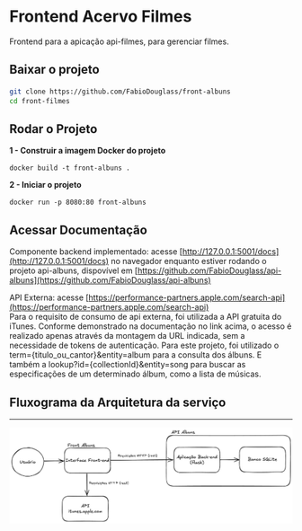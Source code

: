 # Frontend Acervo Filmes

Frontend para a apicação api-filmes, para gerenciar filmes.

## Baixar o projeto

```bash
git clone https://github.com/FabioDouglass/front-albuns
cd front-filmes
```

## Rodar o Projeto

**1 - Construir a imagem Docker do projeto**

```
docker build -t front-albuns .

```

**2 - Iniciar o projeto**

```
docker run -p 8080:80 front-albuns

```

## Acessar Documentação

Componente backend implementado: acesse [http://127.0.0.1:5001/docs](http://127.0.0.1:5001/docs) no navegador enquanto estiver rodando o projeto api-albuns, dispovível em [https://github.com/FabioDouglass/api-albuns](https://github.com/FabioDouglass/api-albuns)

API Externa: acesse [https://performance-partners.apple.com/search-api](https://performance-partners.apple.com/search-api)  
Para o requisito de consumo de api externa, foi utilizada a API gratuita do iTunes. Conforme demonstrado na documentação no link acima, o acesso é realizado apenas através da montagem da URL indicada, sem a necessidade de tokens de autenticação.
Para este projeto, foi utilizado o term={titulo_ou_cantor}&entity=album para a consulta dos álbuns.
E também a lookup?id={collectionId}&entity=song para buscar as especificações de um determinado álbum, como a lista de músicas.

## Fluxograma da Arquitetura da serviço

---

![alt text](Fluxograma.png)

